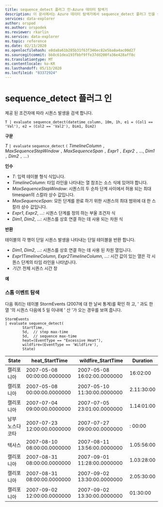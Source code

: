 ```yaml
---
title: sequence_detect 플러그 인-Azure 데이터 탐색기
description: 이 문서에서는 Azure 데이터 탐색기에서 sequence_detect 플러그 인을 설명 합니다.
services: data-explorer
author: orspod
ms.author: orspodek
ms.reviewer: rkarlin
ms.service: data-explorer
ms.topic: reference
ms.date: 02/13/2020
ms.openlocfilehash: e8da8a61b285b31f63f346ec82e5ba8a4ac00d27
ms.sourcegitcommit: bb8c61dea193fbbf9ffe37dd200fa36e428aff8c
ms.translationtype: MT
ms.contentlocale: ko-KR
ms.lasthandoff: 05/13/2020
ms.locfileid: "83372924"
---
```

# <a name="sequence_detect-plugin"></a>sequence_detect 플러그 인

제공 된 조건자에 따라 시퀀스 발생을 검색 합니다.

```kusto
T | evaluate sequence_detect(datetime_column, 10m, 1h, e1 = (Col1 == 'Val'), e2 = (Col2 == 'Val2'), Dim1, Dim2)
```

**구문**

*T* `| evaluate` `sequence_detect` `(` *TimelineColumn* `,` *MaxSequenceStepWindow* `,` *MaxSequenceSpan* `,` *Expr1* `,` *Expr2* `,` ..., *Dim1* `,` *Dim2* `,` ...`)`

**인수**

* *T*: 입력 테이블 형식 식입니다.
* *TimelineColumn*: 타임 라인을 나타내는 열 참조는 소스 식에 있어야 합니다.
* *MaxSequenceStepWindow*: 시퀀스의 두 순차 단계 사이에서 허용 되는 최대 timespan의 스칼라 상수 값입니다.
* *MaxSequenceSpan*: 모든 단계를 완료 하기 위한 시퀀스의 최대 범위에 대 한 스칼라 상수 값입니다.
* *Expr1*, *Expr2*, ...: 시퀀스 단계를 정의 하는 부울 조건자 식
* *Dim1*, *Dim2*, ...: 시퀀스를 상호 연결 하는 데 사용 되는 차원 식

**반환**

테이블의 각 행이 단일 시퀀스 발생을 나타내는 단일 테이블을 반환 합니다.

* *Dim1*, *Dim2*, ...: 시퀀스를 상호 연결 하는 데 사용 된 차원 열입니다.
* *Expr1*_*TimelineColumn*, *Expr2*_*TimelineColumn*, ...: 시간 값이 있는 열은 각 시퀀스 단계의 타임 라인을 나타냅니다.
* *기간*: 전체 시퀀스 시간 창

**예**

### <a name="exploring-storm-events"></a>스톰 이벤트 탐색 

다음 쿼리는 테이블 StormEvents (2007에 대 한 날씨 통계)를 확인 하 고, ' 과도 한 열 '의 시퀀스 다음에 5 일 이내에 ' 산 '가 오는 경우를 보여 줍니다.

<!-- csl: https://help.kusto.windows.net/Samples -->
```kusto
StormEvents
| evaluate sequence_detect(
        StartTime,
        5d,  // step max-time
        5d,  // sequence max-time
        heat=(EventType == "Excessive Heat"), 
        wildfire=(EventType == 'Wildfire'), 
        State)
```

|State|heat_StartTime|wildfire_StartTime|Duration|
|---|---|---|---|
|캘리포니아|2007-05-08 00:00:00.0000000|2007-05-08 16:02:00.0000000|16:02:00|
|캘리포니아|2007-05-08 00:00:00.0000000|2007-05-10 11:30:00.0000000|2.11:30:00|
|캘리포니아|2007-07-04 09:00:00.0000000|2007-07-05 23:01:00.0000000|1.14:01:00|
|남부 노스다코타|2007-07-23 12:00:00.0000000|2007-07-27 09:00:00.0000000|: 00:00|
|텍사스|2007-08-10 08:00:00.0000000|2007-08-11 13:56:00.0000000|1.05:56:00|
|캘리포니아|2007-08-31 08:00:00.0000000|2007-09-01 11:28:00.0000000|1.03:28:00|
|캘리포니아|2007-08-31 08:00:00.0000000|2007-09-02 13:30:00.0000000|2.05:30:00|
|캘리포니아|2007-09-02 12:00:00.0000000|2007-09-02 13:30:00.0000000|01:30:00|

